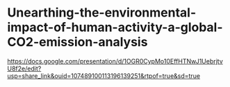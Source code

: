 # Unearthing-the-environmental-impact-of-human-activity-a-global-CO2-emission-analysis

https://docs.google.com/presentation/d/1OGR0CypMo10EffHTNwJ1UebrjtvU8f2e/edit?usp=share_link&ouid=107489100113196139251&rtpof=true&sd=true
